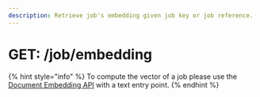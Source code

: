 ```yaml
---
description: Retrieve job's embedding given job key or job reference.
---
```


# GET: /job/embedding

{% hint style="info" %}
To compute the vector of a job please use the [Document Embedding API](../document-endpoints/post-document-embedding.md) with a text entry point.
{% endhint %}

